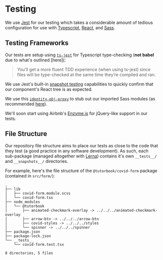 # Testing

We use [Jest](https://jestjs.io/) for our testing which takes a considerable
amount of tedious configuration for use with
[Typescript](https://www.typescriptlang.org/), [React](https://reactjs.org/),
and [Sass](https://sass-lang.com/).

## Testing Frameworks

Our tests are setup using [`ts-jest`](https://kulshekhar.github.io/ts-jest/) for
Typescript type-checking (**not babel** due to what's outlined [here](:

> You’ll get a more fluent TDD experience (when using ts-jest) since files will 
> be type-checked at the same time they’re compiled and ran.

We use Jest's built-in [snapshot 
testing](https://jestjs.io/docs/en/snapshot-testing) capabilities to quickly
confirm that our component's React tree is as expected.

We use this [`identity-obj-proxy`](https://github.com/keyz/identity-obj-proxy)
to stub out our imported Sass modules (as recommended 
[here](https://jestjs.io/docs/en/webpack#mocking-css-modules)).

We'll soon start using Airbnb's 
[Enzyme.js](https://enzymejs.github.io/enzyme/docs/) for jQuery-like support in 
our tests.

## File Structure

Our repository file structure aims to place our tests as close to the code that
they test (a good practice in any software development). As such, each
sub-package (managed altogether with [Lerna](https://lerna.js.org)) contains
it's own `__tests__/` and `__snapshots__/` directories.

For example, here's the file structure of the `@tutorbook/covid-form` package
(contained in `src/form/`):

```
.
├── lib
│   ├── covid-form.module.scss
│   └── covid-form.tsx
├── node_modules
│   └── @tutorbook
│       ├── animated-checkmark-overlay -> ../../../animated-checkmark-overlay
│       ├── arrow-btn -> ../../../arrow-btn
│       ├── covid-styles -> ../../../styles
│       └── spinner -> ../../../spinner
├── package.json
├── package-lock.json
└── __tests__
    └── covid-form.test.tsx

8 directories, 5 files
```
